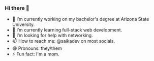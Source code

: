 ### Hi there 👋

<!--
**saikadayo/saikadayo** is a ✨ _special_ ✨ repository because its `README.md` (this file) appears on your GitHub profile.

Here are some ideas to get you started:

- 🔭 I’m currently working on ...
- 🌱 I’m currently learning ...
- 👯 I’m looking to collaborate on ...
- 🤔 I’m looking for help with ...
- 💬 Ask me about ...
- 📫 How to reach me: ...
- 😄 Pronouns: ...
- ⚡ Fun fact: ...
-->

- 🔭 I’m currently working on my bachelor's degree at Arizona State University.
- 🌱 I’m currently learning full-stack web development.
- 🤔 I’m looking for help with networking.
- 📫 How to reach me: @saikadev on most socials.
- 😄 Pronouns: they/them
- ⚡ Fun fact: I'm a mom.
